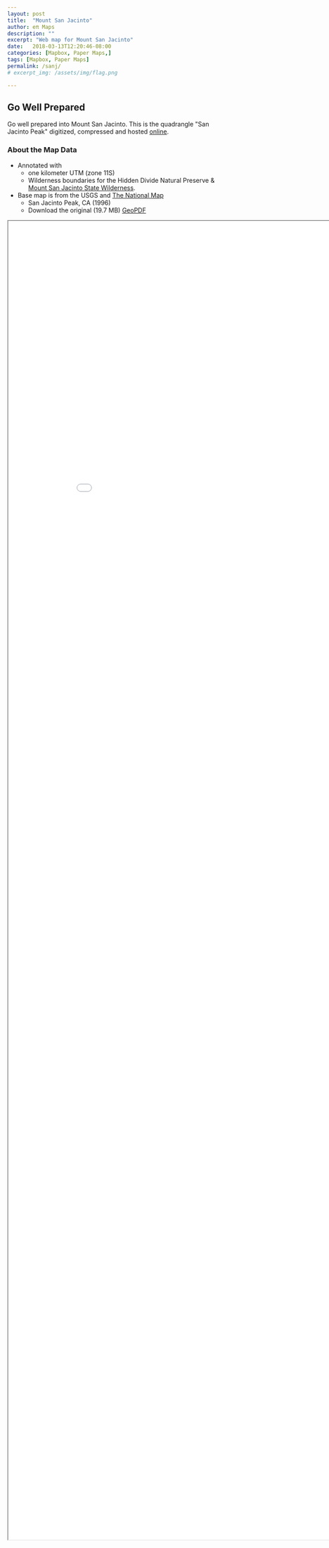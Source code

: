```yaml
---
layout: post
title:  "Mount San Jacinto"
author: eπ Maps
description: ""
excerpt: "Web map for Mount San Jacinto"
date:   2018-03-13T12:20:46-08:00
categories: [Mapbox, Paper Maps,]
tags: [Mapbox, Paper Maps]
permalink: /sanj/
# excerpt_img: /assets/img/flag.png

---
```



## Go Well Prepared

Go well prepared into Mount San Jacinto.  This is the quadrangle "San Jacinto Peak" digitized, compressed and hosted [online](http://mapbox.com).

### About the Map Data

* Annotated with
  * one kilometer UTM (zone 11S)
  * Wilderness boundaries for the Hidden Divide Natural Preserve & [Mount San Jacinto State Wilderness](http://www.parks.ca.gov/?page_id=636).
* Base map is from the USGS and [The National Map](http://nationalmap.gov/)
  * San Jacinto Peak, CA (1996)
  * Download the original (19.7 MB)  [GeoPDF](https://prd-tnm.s3.amazonaws.com/StagedProducts/Maps/HistoricalTopo/PDF/CA/24000/CA_San%20Jacinto%20Peak_101981_1996_24000_geo.pdf)


<iframe allowfullscreen="true" mozallowfullscreen="true" webkitallowfullscreen="true"
  style="height: 75vh; width: 95vw;"
  src="/epi-maps.html?t=San%20Jacinto&Z=15.9&style=san-bernardino-nf(cjf49csew13ey2sp3kdl4fsmz)&w=-117&s=33.375&e=-116.125&n=34&authkey=278314/#14/33.81026/-116.65019"
  >
  <p>Your browser does not support iframes.</p>
</iframe>
